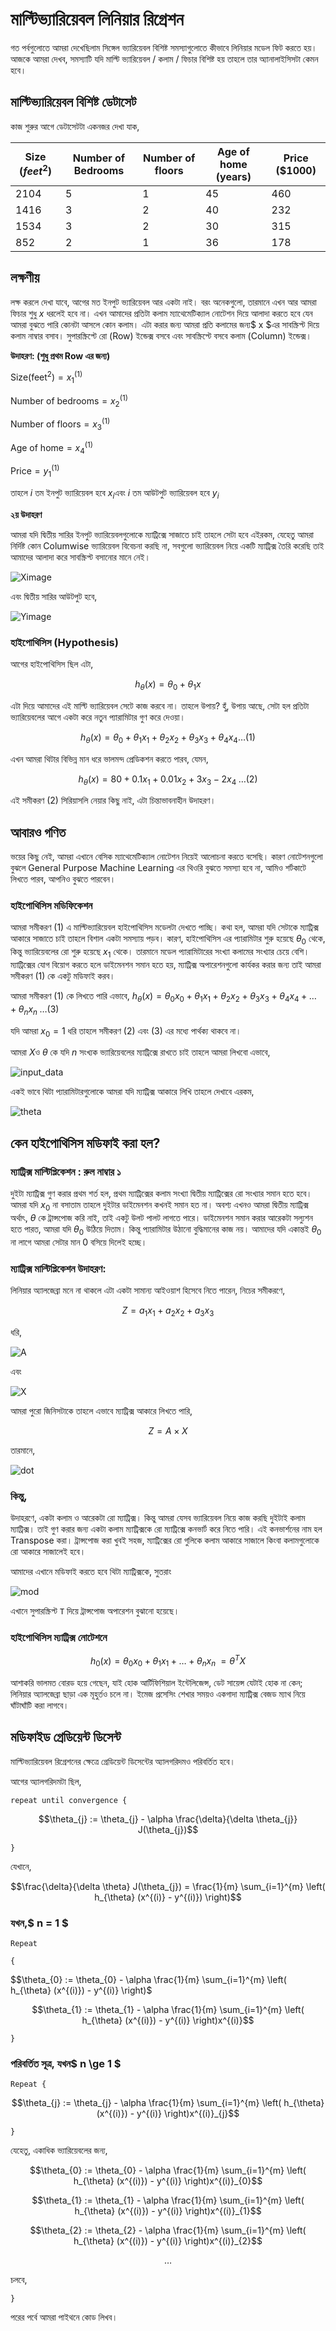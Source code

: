 # মাল্টিভ্যারিয়েবল লিনিয়ার রিগ্রেশন

গত পর্বগুলোতে আমরা দেখেছিলাম সিঙ্গেল ভ্যারিয়েবল বিশিষ্ট সমস্যাগুলোতে কীভাবে লিনিয়ার মডেল ফিট করতে হয়। আজকে আমরা দেখব, সমস্যাটি যদি মাল্টি ভ্যারিয়েবল / কলাম / ফিচার বিশিষ্ট হয় তাহলে তার অ্যানালাইসিসটা কেমন হবে।

## মাল্টিভ্যারিয়েবল বিশিষ্ট ডেটাসেট

কাজ শুরুর আগে ডেটাসেটটা একনজর দেখা যাক,

| Size \($feet^{2}$\) | Number of Bedrooms | Number of floors | Age of home \(years\) | Price \($1000\) |
| --- | --- | --- | --- | --- |
| 2104 | 5 | 1 | 45 | 460 |
| 1416 | 3 | 2 | 40 | 232 |
| 1534 | 3 | 2 | 30 | 315 |
| 852 | 2 | 1 | 36 | 178 |

## লক্ষণীয়

লক্ষ করলে দেখা যাবে, আগের মত ইনপুট ভ্যারিয়েবল আর একটা নাই। বরং অনেকগুলো, তারমানে এখন আর আমরা ফিচার শুধু $x$ ধরলেই হবে না। এখন আমাদের প্রতিটা কলাম ম্যাথেমেটিক্যাল নোটেশন দিয়ে আলাদা করতে হবে যেন আমরা বুঝতে পারি কোনটা আসলে কোন কলাম। এটা করার জন্য আমরা প্রতি কলামের জন্য$ x $এর সাবস্ক্রিপ্ট দিয়ে কলাম নাম্বার বসাব। সুপারস্ক্রিপ্টে রো \(Row\) ইন্ডেক্স বসবে এবং সাবস্ক্রিপ্টে বসবে কলাম \(Column\) ইন্ডেক্স।

**উদাহরণ: \(শুধু প্রথম Row এর জন্য\)**

$\text{Size}  ( \text{feet}^{2} ) = x_{1}^{(1)}$

$\text{Number of bedrooms} = x_{2}^{(1)}$

$\text{Number of  floors} = x_{3}^{(1)}$

$\text{Age of  home} = x_{4}^{(1)}$

$\text{Price} = y_{1}^{(1)}$

তাহলে $i$ তম ইনপুট ভ্যারিয়েবল হবে $x_{i}$এবং $i$ তম আউটপুট ভ্যারিয়েবল হবে $y_{i}$

**২য় উদাহরণ**

আমরা যদি দ্বিতীয় সারির ইনপুট ভ্যারিয়েবলগুলোকে ম্যাট্রিক্সে সাজাতে চাই তাহলে সেটা হবে এইরকম, যেহেতু আমরা নির্দিষ্ট কোন Columwise ভ্যারিয়েবল বিবেচনা করছি না, সবগুলো ভ্যারিয়েবল নিয়ে একটি ম্যাট্রিক্স তৈরি করেছি তাই আমাদের আলাদা করে সাবস্ক্রিপ্ট বসানোর মানে নেই।

![Ximage](https://i.imgur.com/syVxnhf.png)

এবং দ্বিতীয় সারির আউটপুট হবে,

![Yimage](https://i.imgur.com/LJKF3I7.png)

### হাইপোথিসিস \(Hypothesis\)

আগের হাইপোথিসিস ছিল এটা,

$$h_{\theta}(x) = \theta_{0} + \theta_{1}x$$

এটা দিয়ে আমাদের এই মাল্টি ভ্যারিয়েবল সেটে কাজ করবে না। তাহলে উপায়? হুঁ, উপায় আছে, সেটা হল প্রতিটা ভ্যারিয়েবলের আগে একটা করে নতুন প্যারামিটার গুণ করে দেওয়া।

$$h_{\theta}(x) = \theta_{0} + \theta_{1}x_{1} + \theta_{2}x_{2} + \theta_{3}x_{3} + \theta_{4}x_{4} \dots (1)$$

এখন আমরা থিটার বিভিন্ন মান ধরে ভালমন্দ প্রেডিকশন করতে পারব, যেমন,

$$h_{\theta}(x) = 80 + 0.1x_{1} + 0.01x_{2} + 3x_{3} - 2x_{4} \; \dots (2)$$

এই সমীকরণ $(2)$ সিরিয়াসলি নেয়ার কিছু নাই, এটা চিন্তাভাবনাহীন উদাহরণ।

## আবারও গণিত

ভয়ের কিছু নেই, আমরা এখানে বেসিক ম্যাথেমেটিক্যাল নোটেশন নিয়েই আলোচনা করতে বসেছি। কারণ নোটেশনগুলো বুঝলে General Purpose Machine Learning এর থিওরি বুঝতে সমস্যা হবে না, আমিও শর্টকাটে লিখতে পারব, আপনিও বুঝতে পারবেন।

### হাইপোথিসিস মডিফিকেশন

আমরা সমীকরণ $(1)$ এ মাল্টিভ্যারিয়েবল হাইপোথিসিস মডেলটা দেখতে পাচ্ছি। কথা হল, আমরা যদি সেটাকে ম্যাট্রিক্স আকারে সাজাতে চাই তাহলে বিশাল একটা সমস্যায় পড়ব। কারণ, হাইপোথিসিস এর প্যারামিটার শুরু হয়েছে $\theta_{0}$ থেকে, কিন্তু ভ্যারিয়েবলের রো শুরু হয়েছে $x_{1}$ থেকে। তারমানে মডেল প্যারামিটারের সংখ্যা কলামের সংখ্যার চেয়ে বেশি। ম্যাট্রিক্সের যোগ বিয়োগ করতে হলে ডাইমেনশন সমান হতে হয়, ম্যাট্রিক্স অপারেশনগুলো কার্যকর করার জন্য তাই আমরা সমীকরণ $(1)$ কে একটু মডিফাই করব।

আমরা সমীকরণ $(1)$ কে লিখতে পারি এভাবে, $h_{\theta}(x) = \theta_{0}x_{0} + \theta_{1}x_{1} + \theta_{2}x_{2} + \theta_{3}x_{3} + \theta_{4}x_{4} + \dots + \theta_{n}x_{n} \; \dots (3)$

যদি আমরা $x_{0} = 1$ ধরি তাহলে সমীকরণ $(2)$ এবং $(3)$ এর মধ্যে পার্থক্য থাকবে না।

আমরা $X$ও $\theta$ কে যদি $n$ সংখ্যক ভ্যারিয়েবলের ম্যাট্রিক্সে রাখতে চাই তাহলে আমরা লিখবো এভাবে,

![input_data](https://i.imgur.com/xVBu4yE.png)

একই ভাবে থিটা প্যারামিটারগুলোকে আমরা যদি ম্যাট্রিক্স আকারে লিখি তাহলে দেখাবে এরকম,

![theta](https://i.imgur.com/gAClGNG.png)

## কেন হাইপোথিসিস মডিফাই করা হল?

### ম্যাট্রিক্স মাল্টিপ্লিকেশন : রুল নাম্বার ১

দুইটা ম্যাট্রিক্স গুণ করার প্রথম শর্ত হল, প্রথম ম্যাট্রিক্সের কলাম সংখ্যা দ্বিতীয় ম্যাট্রিক্সের রো সংখ্যার সমান হতে হবে। আমরা যদি $x_{0}$ না বসাতাম তাহলে দুইটার ডাইমেনশন কখনই সমান হত না। অবশ্য এখনও আমরা দ্বিতীয় ম্যাট্রিক্স অর্থাৎ, $\theta$ কে ট্রান্সপোজ করি নাই, তাই একটু উলট পালট লাগতে পারে। ডাইমেনশন সমান করার আরেকটা সল্যুশন হতে পারত, আমরা যদি $\theta_{0}$ উঠিয়ে দিতাম। কিন্তু প্যারামিটার উঠানো বুদ্ধিমানের কাজ নয়। আমাদের যদি একান্তই $\theta_{0}$ না লাগে আমরা সেটার মান $0$ বসিয়ে দিলেই হচ্ছে।

### ম্যাট্রিক্স মাল্টিপ্লিকেশন উদাহরণ:

লিনিয়ার অ্যালজেব্রা মনে না থাকলে এটা একটা সামান্য আইওয়াশ হিসেবে নিতে পারেন, নিচের সমীকরণে,

$$Z = a_{1}x_{1} + a_{2}x_{2} + a_{3}x_{3}$$

ধরি,

![A](https://i.imgur.com/W9rT2qG.png)

এবং

![X](https://i.imgur.com/c9oeC7H.png)


আমরা পুরো জিনিসটাকে তাহলে এভাবে ম্যাট্রিক্স আকারে লিখতে পারি,

$$Z = A \times X$$

তারমানে,

![dot](https://i.imgur.com/B5afxi1.png)


### কিন্তু,

উদাহরণে, একটা কলাম ও আরেকটা রো ম্যাট্রিক্স। কিন্তু আমরা যেসব ভ্যারিয়েবল নিয়ে কাজ করছি দুইটাই কলাম ম্যাট্রিক্স। তাই গুণ করার জন্য একটা কলাম ম্যাট্রিক্সকে রো ম্যাট্রিক্সে কনভার্ট করে নিতে পারি। এই কনভার্শনের নাম হল Transpose করা। ট্রান্সপোজ করা খুবই সহজ, ম্যাট্রিক্সের রো গুলিকে কলাম আকারে সাজালে কিংবা কলামগুলোকে রো আকারে সাজালেই হবে।

আমাদের এখানে মডিফাই করতে হবে থিটা ম্যাট্রিক্সকে, সুতরাং

![mod](https://i.imgur.com/MEfGezm.png)

এখানে সুপারস্ক্রিপ্ট `T` দিয়ে ট্রান্সপোজ অপারেশন বুঝানো হয়েছে।

### হাইপোথিসিস ম্যাট্রিক্স নোটেশনে

$$h_{0}(x) = \theta_{0}x_{0} + \theta_{1}x_{1} + \ldots + \theta_{n}x_{n} \; = \theta^{T}X$$

আশাকরি ভালমত বোরড হয়ে গেছেন, যাই হোক আর্টিফিশিয়াল ইন্টেলিজেন্স, ডেট সায়েন্স যেটাই হোক না কেন; লিনিয়ার অ্যালজেব্রা ছাড়া এক মূহুর্তও চলে না। ইমেজ প্রসেসিং শেখার সময়ও একগাদা ম্যাট্রিক্স বেজড ম্যাথ নিয়ে ঘাঁটাঘাঁটি করা লাগবে।

## মডিফাইড গ্রেডিয়েন্ট ডিসেন্ট

মাল্টিভ্যারিয়েবল রিগ্রেশনের ক্ষেত্রে গ্রেডিয়েন্ট ডিসেন্টের অ্যালগরিদমও পরিবর্তিত হবে।

আগের অ্যালগরিদমটা ছিল,

`repeat until convergence {`

$$\theta_{j} := \theta_{j} - \alpha \frac{\delta}{\delta \theta_{j}} J(\theta_{j})$$

`}`

যেখানে,

$$\frac{\delta}{\delta \theta} J(\theta_{j}) = \frac{1}{m} \sum_{i=1}^{m} \left( h_{\theta} (x^{(i)} - y^{(i)}) \right)$$

### যখন,$ n = 1 $

`Repeat`

`{`

$$\theta_{0} := \theta_{0} - \alpha \frac{1}{m} \sum_{i=1}^{m} \left( h_{\theta} (x^{(i)}) - y^{(i)} \right)$

$$\theta_{1} := \theta_{1} - \alpha \frac{1}{m} \sum_{i=1}^{m} \left( h_{\theta} (x^{(i)}) - y^{(i)} \right)x^{(i)}$$

`}`

### পরিবর্তিত সূত্র, যখন$ n \ge 1 $

`Repeat {`

$$\theta_{j} := \theta_{j} - \alpha \frac{1}{m} \sum_{i=1}^{m} \left( h_{\theta} (x^{(i)}) - y^{(i)} \right)x^{(i)}_{j}$$

`}`

যেহেতু, একাধিক ভ্যারিয়েবলের জন্য,

$$\theta_{0} := \theta_{0} - \alpha \frac{1}{m} \sum_{i=1}^{m} \left( h_{\theta} (x^{(i)}) - y^{(i)} \right)x^{(i)}_{0}$$

$$\theta_{1} := \theta_{1} - \alpha \frac{1}{m} \sum_{i=1}^{m} \left( h_{\theta} (x^{(i)}) - y^{(i)} \right)x^{(i)}_{1}$$

$$\theta_{2} := \theta_{2} - \alpha \frac{1}{m} \sum_{i=1}^{m} \left( h_{\theta} (x^{(i)}) - y^{(i)} \right)x^{(i)}_{2}$$

$$\dots$$

চলবে,

`}`

পরের পর্বে আমরা পাইথনে কোড লিখব।